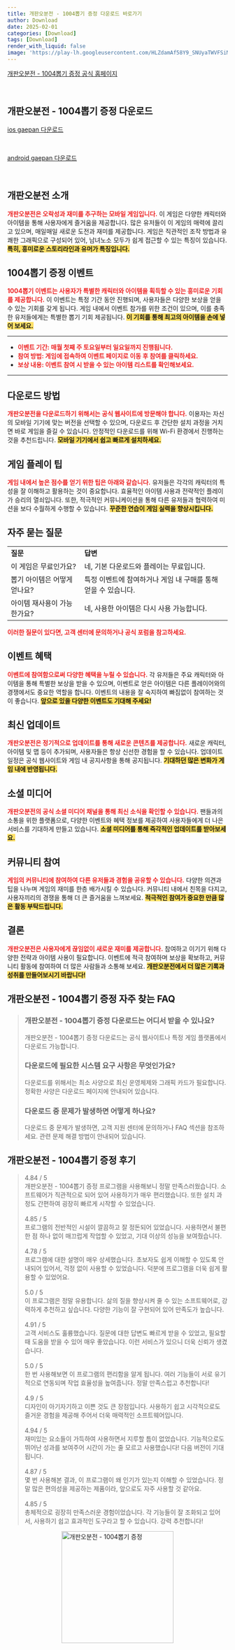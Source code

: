 ```yaml
---
title: 개판오분전 - 1004뽑기 증정 다운로드 바로가기
author: Download
date: 2025-02-01
categories: [Download]
tags: [Download]
render_with_liquid: false
image: 'https://play-lh.googleusercontent.com/HLZdamAf58Y9_SNUyaTWVFSiMC4mHQTPt8paIvj6GhYQKyYOCTv4b1XVCTriYG5Nfg=s256-rw'
---
```

<p><a class='click-button' title='개판오분전 - 1004뽑기 증정' href='https://gaepan.joynetgame.com/' rel='nofollow'>개판오분전 - 1004뽑기 증정 공식 홈페이지</a></p><br>
<h2 id='개판오분전 - 1004뽑기 증정_다운로드'>개판오분전 - 1004뽑기 증정 다운로드</h2>
<p><a class="click-button ios" title="gaepan 다운로드" href="https://apps.apple.com/kr/app/%EA%B0%9C%ED%8C%90%EC%98%A4%EB%B6%84%EC%A0%84/id6449524661" rel="nofollow">ios gaepan 다운로드</a></p><br>
<p><a class="click-button android" title="gaepan 다운로드" href="https://play.google.comhttps://play.google.com/store/apps/details?id=com.wzlrnewkr.google" rel="nofollow">android gaepan 다운로드</a></p><br>


<h2 id='개판오분전 소개'>개판오분전 소개</h2>

<p><b><span style="color: #ee2323;">개판오분전은 오락성과 재미를 추구하는 모바일 게임입니다.</span></b> 이 게임은 다양한 캐릭터와 아이템을 통해 사용자에게 즐거움을 제공합니다. 많은 유저들이 이 게임의 매력에 끌리고 있으며, 매일매일 새로운 도전과 재미를 제공합니다. 게임은 직관적인 조작 방법과 유쾌한 그래픽으로 구성되어 있어, 남녀노소 모두가 쉽게 접근할 수 있는 특징이 있습니다. <b><span style="background-color: #ffe066;">특히, 흥미로운 스토리라인과 유머가 특징입니다.</span></b></p>

<h2 id='1004뽑기 증정 이벤트'>1004뽑기 증정 이벤트</h2>

<p><b><span style="color: #ee2323;">1004뽑기 이벤트는 사용자가 특별한 캐릭터와 아이템을 획득할 수 있는 흥미로운 기회를 제공합니다.</span></b> 이 이벤트는 특정 기간 동안 진행되며, 사용자들은 다양한 보상을 얻을 수 있는 기회를 갖게 됩니다. 게임 내에서 이벤트 참가를 위한 조건이 있으며, 이를 충족한 유저들에게는 특별한 뽑기 기회 제공됩니다. <b><span style="background-color: #ffe066;">이 기회를 통해 최고의 아이템을 손에 넣어 보세요.</span></b></p>

<hr />

<ul>
    <li><b><span style="color: #ee2323;">이벤트 기간: 매월 첫째 주 토요일부터 일요일까지 진행됩니다.</span></b></li>
    <li><b><span style="color: #ee2323;">참여 방법: 게임에 접속하여 이벤트 페이지로 이동 후 참여를 클릭하세요.</span></b></li>
    <li><b><span style="color: #ee2323;">보상 내용: 이벤트 참여 시 받을 수 있는 아이템 리스트를 확인해보세요.</span></b></li>
</ul>

<hr />

<h2 id='다운로드 방법'>다운로드 방법</h2>

<p><b><span style="color: #ee2323;">개판오분전을 다운로드하기 위해서는 공식 웹사이트에 방문해야 합니다.</span></b> 이용자는 자신의 모바일 기기에 맞는 버전을 선택할 수 있으며, 다운로드 후 간단한 설치 과정을 거치면 바로 게임을 즐길 수 있습니다. 안정적인 다운로드를 위해 Wi-Fi 환경에서 진행하는 것을 추천드립니다. <b><span style="background-color: #ffe066;">모바일 기기에서 쉽고 빠르게 설치하세요.</span></b></p>

<h2 id='게임 플레이팁'>게임 플레이 팁</h2>

<p><b><span style="color: #ee2323;">게임 내에서 높은 점수를 얻기 위한 팁은 아래와 같습니다.</span></b> 유저들은 각각의 캐릭터의 특성을 잘 이해하고 활용하는 것이 중요합니다. 효율적인 아이템 사용과 전략적인 플레이가 승리의 열쇠입니다. 또한, 적극적인 커뮤니케이션을 통해 다른 유저들과 협력하여 미션을 보다 수월하게 수행할 수 있습니다. <b><span style="background-color: #ffe066;">꾸준한 연습이 게임 실력을 향상시킵니다.</span></b></p>

<h2 id='자주 묻는 질문'>자주 묻는 질문</h2>

<table>
    <tr>
        <td><b>질문</b></td>
        <td><b>답변</b></td>
    </tr>
    <tr>
        <td>이 게임은 무료인가요?</td>
        <td>네, 기본 다운로드와 플레이는 무료입니다.</td>
    </tr>
    <tr>
        <td>뽑기 아이템은 어떻게 얻나요?</td>
        <td>특정 이벤트에 참여하거나 게임 내 구매를 통해 얻을 수 있습니다.</td>
    </tr>
    <tr>
        <td>아이템 재사용이 가능한가요?</td>
        <td>네, 사용한 아이템은 다시 사용 가능합니다.</td>
    </tr>
</table>

<p><b><span style="color: #ee2323;">이러한 질문이 있다면, 고객 센터에 문의하거나 공식 포럼을 참고하세요.</span></b></p>

<h2 id='이벤트 혜택'>이벤트 혜택</h2>

<p><b><span style="color: #ee2323;">이벤트에 참여함으로써 다양한 혜택을 누릴 수 있습니다.</span></b> 각 유저들은 주요 캐릭터와 아이템을 통해 특별한 보상을 받을 수 있으며, 이벤트로 얻은 아이템은 다른 플레이어와의 경쟁에서도 중요한 역할을 합니다. 이벤트의 내용을 잘 숙지하여 빠짐없이 참여하는 것이 좋습니다. <b><span style="background-color: #ffe066;">앞으로 있을 다양한 이벤트도 기대해 주세요!</span></b></p>

<h2 id='최신 업데이트'>최신 업데이트</h2>

<p><b><span style="color: #ee2323;">개판오분전은 정기적으로 업데이트를 통해 새로운 콘텐츠를 제공합니다.</span></b> 새로운 캐릭터, 아이템 및 맵 등이 추가되며, 사용자들은 항상 신선한 경험을 할 수 있습니다. 업데이트 일정은 공식 웹사이트와 게임 내 공지사항을 통해 공지됩니다. <b><span style="background-color: #ffe066;">기대하던 많은 변화가 게임 내에 반영됩니다.</span></b></p>

<h2 id='소셜 미디어'>소셜 미디어</h2>

<p><b><span style="color: #ee2323;">개판오분전의 공식 소셜 미디어 채널을 통해 최신 소식을 확인할 수 있습니다.</span></b> 팬들과의 소통을 위한 플랫폼으로, 다양한 이벤트와 혜택 정보를 제공하여 사용자들에게 더 나은 서비스를 기대하게 만들고 있습니다. <b><span style="background-color: #ffe066;">소셜 미디어를 통해 즉각적인 업데이트를 받아보세요.</span></b></p>

<h2 id='커뮤니티 참여'>커뮤니티 참여</h2>

<p><b><span style="color: #ee2323;">게임의 커뮤니티에 참여하여 다른 유저들과 경험을 공유할 수 있습니다.</span></b> 다양한 의견과 팁을 나누며 게임의 재미를 한층 배가시킬 수 있습니다. 커뮤니티 내에서 친목을 다지고, 사용자끼리의 경쟁을 통해 더 큰 즐거움을 느껴보세요. <b><span style="background-color: #ffe066;">적극적인 참여가 중요한 만큼 많은 활동 부탁드립니다.</span></b></p>

<h2 id='결론'>결론</h2>

<p><b><span style="color: #ee2323;">개판오분전은 사용자에게 끊임없이 새로운 재미를 제공합니다.</span></b> 참여하고 이기기 위해 다양한 전략과 아이템 사용이 필요합니다. 이벤트에 적극 참여하며 보상을 확보하고, 커뮤니티 활동에 참여하여 더 많은 사람들과 소통해 보세요. <b><span style="background-color: #ffe066;">개판오분전에서 더 많은 기록과 성취를 만들어보시기 바랍니다!</span></b></p>


<h2 id='개판오분전 - 1004뽑기 증정_자주_찾는_FAQ'>개판오분전 - 1004뽑기 증정 자주 찾는 FAQ</h2>
<div itemscope="" itemtype="https://schema.org/FAQPage"> 
<blockquote> 
<div itemscope="" itemprop="mainEntity" itemtype="https://schema.org/Question"> 
<h3 itemprop="name">개판오분전 - 1004뽑기 증정 다운로드는 어디서 받을 수 있나요?</h3> 
<div itemscope="" itemprop="acceptedAnswer" itemtype="https://schema.org/Answer"> 
<span itemprop="text"> 
<p>개판오분전 - 1004뽑기 증정 다운로드는 공식 웹사이트나 특정 게임 플랫폼에서 다운로드 가능합니다.</p> 
</span> 
</div> 
</div> 
<div itemscope="" itemprop="mainEntity" itemtype="https://schema.org/Question"> 
<h3 itemprop="name">다운로드에 필요한 시스템 요구 사항은 무엇인가요?</h3> 
<div itemscope="" itemprop="acceptedAnswer" itemtype="https://schema.org/Answer"> 
<span itemprop="text"> 
<p>다운로드를 위해서는 최소 사양으로 최신 운영체제와 그래픽 카드가 필요합니다. 정확한 사양은 다운로드 페이지에 안내되어 있습니다.</p> 
</span> 
</div> 
</div> 
<div itemscope="" itemprop="mainEntity" itemtype="https://schema.org/Question"> 
<h3 itemprop="name">다운로드 중 문제가 발생하면 어떻게 하나요?</h3> 
<div itemscope="" itemprop="acceptedAnswer" itemtype="https://schema.org/Answer"> 
<span itemprop="text"> 
<p>다운로드 중 문제가 발생하면, 고객 지원 센터에 문의하거나 FAQ 섹션을 참조하세요. 관련 문제 해결 방법이 안내되어 있습니다.</p> 
</span> 
</div> 
</div> 
</blockquote> 
</div>
<h2 id='개판오분전 - 1004뽑기 증정_후기'>개판오분전 - 1004뽑기 증정 후기</h2>
<div itemscope itemtype="https://schema.org/Product">
  <blockquote>
  <div itemprop="review" itemscope itemtype="https://schema.org/Review">
      <div itemprop="reviewRating" itemscope itemtype="https://schema.org/Rating"> <span itemprop="ratingValue">4.84</span> / <span itemprop="bestRating">5</span> </div>
      <span itemprop="reviewBody">개판오분전 - 1004뽑기 증정 프로그램을 사용해보니 정말 만족스러웠습니다. 소프트웨어가 직관적으로 되어 있어 사용하기가 매우 편리했습니다. 또한 설치 과정도 간편하여 굉장히 빠르게 시작할 수 있었습니다.</span>
  </div>
  <br>
  <div itemprop="review" itemscope itemtype="https://schema.org/Review">
      <div itemprop="reviewRating" itemscope itemtype="https://schema.org/Rating"> <span itemprop="ratingValue">4.85</span> / <span itemprop="bestRating">5</span> </div>
      <span itemprop="reviewBody">프로그램의 전반적인 시설이 깔끔하고 잘 정돈되어 있었습니다. 사용하면서 불편한 점 하나 없이 매끄럽게 작업할 수 있었고, 기대 이상의 성능을 보여줬습니다.</span>
  </div>
  <br>
  <div itemprop="review" itemscope itemtype="https://schema.org/Review">
      <div itemprop="reviewRating" itemscope itemtype="schema.org/Rating"> <span itemprop="ratingValue">4.78</span> / <span itemprop="bestRating">5</span> </div>
      <span itemprop="reviewBody">프로그램에 대한 설명이 매우 상세했습니다. 초보자도 쉽게 이해할 수 있도록 안내되어 있어서, 걱정 없이 사용할 수 있었습니다. 덕분에 프로그램을 더욱 쉽게 활용할 수 있었어요.</span>
  </div>
  <br>
  <div itemprop="review" itemscope itemtype="https://schema.org/Review">
      <div itemprop="reviewRating" itemscope itemtype="https://schema.org/Rating"> <span itemprop="ratingValue">5.0</span> / <span itemprop="bestRating">5</span> </div>
      <span itemprop="reviewBody">이 프로그램은 정말 유용합니다. 삶의 질을 향상시켜 줄 수 있는 소프트웨어로, 강력하게 추천하고 싶습니다. 다양한 기능이 잘 구현되어 있어 만족도가 높습니다.</span>
  </div>
  <br>
  <div itemprop="review" itemscope itemtype="https://schema.org/Review">
      <div itemprop="reviewRating" itemscope itemtype="https://schema.org/Rating"> <span itemprop="ratingValue">4.91</span> / <span itemprop="bestRating">5</span> </div>
      <span itemprop="reviewBody">고객 서비스도 훌륭했습니다. 질문에 대한 답변도 빠르게 받을 수 있었고, 필요할 때 도움을 받을 수 있어 매우 좋았습니다. 이런 서비스가 있으니 더욱 신뢰가 생겼습니다.</span>
  </div>
  <br>
  <div itemprop="review" itemscope itemtype="https://schema.org/Review">
      <div itemprop="reviewRating" itemscope itemtype="schema.org/Rating"> <span itemprop="ratingValue">5.0</span> / <span itemprop="bestRating">5</span> </div>
      <span itemprop="reviewBody">한 번 사용해보면 이 프로그램의 편리함을 알게 됩니다. 여러 기능들이 서로 유기적으로 연동되며 작업 효율성을 높여줍니다. 정말 만족스럽고 추천합니다!</span>
  </div>
  <br>
  <div itemprop="review" itemscope itemtype="https://schema.org/Review">
      <div itemprop="reviewRating" itemscope itemtype="https://schema.org/Rating"> <span itemprop="ratingValue">4.9</span> / <span itemprop="bestRating">5</span> </div>
      <span itemprop="reviewBody">디자인이 아기자기하고 이쁜 것도 큰 장점입니다. 사용하기 쉽고 시각적으로도 즐거운 경험을 제공해 주어서 더욱 매력적인 소프트웨어입니다.</span>
  </div>
  <br>
  <div itemprop="review" itemscope itemtype="https://schema.org/Review">
      <div itemprop="reviewRating" itemscope itemtype="schema.org/Rating"> <span itemprop="ratingValue">4.94</span> / <span itemprop="bestRating">5</span> </div>
      <span itemprop="reviewBody">재미있는 요소들이 가득하여 사용하면서 지루할 틈이 없었습니다. 기능적으로도 뛰어난 성과를 보여주어 시간이 가는 줄 모르고 사용했습니다! 다음 버전이 기대됩니다.</span>
  </div>
  <br>
  <div itemprop="review" itemscope itemtype="https://schema.org/Review">
      <div itemprop="reviewRating" itemscope itemtype="schema.org/Rating"> <span itemprop="ratingValue">4.87</span> / <span itemprop="bestRating">5</span> </div>
      <span itemprop="reviewBody">몇 번 사용해본 결과, 이 프로그램이 왜 인기가 있는지 이해할 수 있었습니다. 정말 많은 편의성을 제공하는 제품이라, 앞으로도 자주 사용할 것 같아요.</span>
  </div>
  <br>
  <div itemprop="review" itemscope itemtype="https://schema.org/Review">
      <div itemprop="reviewRating" itemscope itemtype="schema.org/Rating"> <span itemprop="ratingValue">4.85</span> / <span itemprop="bestRating">5</span> </div>
      <span itemprop="reviewBody">총체적으로 굉장히 만족스러운 경험이었습니다. 각 기능들이 잘 조화되고 있어서, 사용하기 쉽고 효과적인 도구라고 할 수 있습니다. 강력 추천합니다!</span>
  </div>
  </blockquote>
</div>
<figure class="image" style="display: flex; justify-content: center; align-items: center; margin: 0;"><img src="https://play-lh.googleusercontent.com/HLZdamAf58Y9_SNUyaTWVFSiMC4mHQTPt8paIvj6GhYQKyYOCTv4b1XVCTriYG5Nfg=s256-rw" alt="개판오분전 - 1004뽑기 증정" width="256" height="256" style="max-width: 100%; height: auto;"></figure>